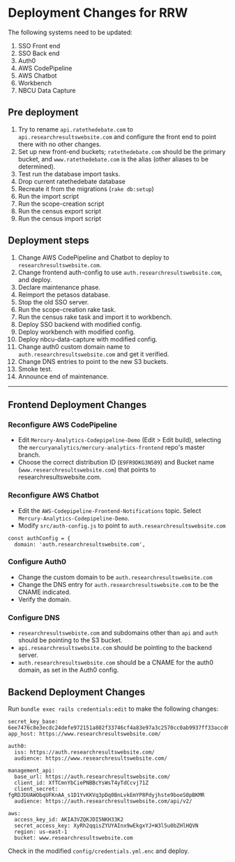 # Deployment Changes for RRW

The following systems need to be updated:
1. SSO Front end
2. SSO Back end
3. Auth0
4. AWS CodePipeline
5. AWS Chatbot
6. Workbench
7. NBCU Data Capture

## Pre deployment
1. Try to rename `api.ratethedebate.com` to `api.researchresultswebsite.com` and configure the front end to point there with no other changes.
2. Set up new front-end buckets; `ratethedebate.com` should be the primary bucket, and `www.ratethedebate.com` is the alias (other aliases to be determined).
3. Test run the database import tasks.
  1. Drop current ratethedebate database
  2. Recreate it from the migrations (`rake db:setup`)
  3. Run the import script
  4. Run the scope-creation script
  5. Run the census export script
  6. Run the census import script

## Deployment steps
1. Change AWS CodePipeline and Chatbot to deploy to `researchresultswebsite.com`.
2. Change frontend auth-config to use `auth.researchresultswebsite.com`, and deploy.
3. Declare maintenance phase.
4. Reimport the petasos database.
5. Stop the old SSO server.
6. Run the scope-creation rake task.
7. Run the census rake task and import it to workbench.
8. Deploy SSO backend with modified config.
9. Deploy workbench with modified config.
10. Deploy nbcu-data-capture with modified config.
11. Change auth0 custom domain name to `auth.researchresultswebsite.com` and get it verified.
12. Change DNS entries to point to the new S3 buckets.
13. Smoke test.
14. Announce end of maintenance.

---

## Frontend Deployment Changes

### Reconfigure AWS CodePipeline

* Edit `Mercury-Analytics-Codepipeline-Demo` (Edit > Edit build), selecting the `mercuryanalytics/mercury-analytics-frontend` repo's master branch.
* Choose the correct distribution ID (`E9FR9DKG3N589`) and Bucket name (`www.researchresultswebsite.com`) that points to researchresultswebsite.com.

### Reconfigure AWS Chatbot
* Edit the `AWS-Codepipeline-Frontend-Notifications` topic. Select `Mercury-Analytics-Codepipeline-Demo`.
* Modify `src/auth-config.js` to point to `auth.researchresultswebsite.com`
```
const authConfig = {
  domain: 'auth.researchresultswebsite.com',
```

### Configure Auth0
* Change the custom domain to be `auth.researchresultswebsite.com`
* Change the DNS entry for `auth.researchresultswebsite.com` to be the CNAME indicated.
* Verify the domain.

### Configure DNS
* `researchresultswebiste.com` and subdomains other than `api` and `auth` should be pointing to the S3 bucket.
* `api.researchresultswebsite.com` should be pointing to the backend server.
* `auth.researchresultswebsite.com` should be a CNAME for the auth0 domain, as set in the Auth0 config.

## Backend Deployment Changes

Run `bundle exec rails credentials:edit` to make the following changes:

```
secret_key_base: 6ee7476c8e3ecdc24defe972151a802f33746cf4a83e97a3c2570cc0ab9937ff33accd63d724bbc431bf7fc44d4d62e9a2e0fc2c31773409ecb64f2b549f7b34
app_host: https://www.researchresultswebsite.com/

auth0:
  iss: https://auth.researchresultswebsite.com/
  audience: https://www.researchresultswebsite.com/
    
management_api:
  base_url: https://auth.researchresultswebsite.com/
  client_id: XfTCmnYbCiePNBBcYsWsT4yTdCcvj71Z
  client_secret: fgRDJDUAWObqUFKnAA_s1D1YvKKVq3pDq0BnLvkEmYP8Pdyjhste9boeS0pBKMR
  audience: https://auth.researchresultswebsite.com/api/v2/
    
aws:
  access_key_id: AKIA3VZQKJDI5NKH33K2
  secret_access_key: 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
  region: us-east-1
  bucket: www.researchresultswebsite.com
```

Check in the modified `config/credentials.yml.enc` and deploy.